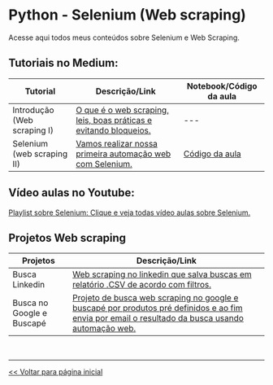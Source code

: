 # Python - Selenium (Web scraping)
Acesse aqui todos meus conteúdos sobre Selenium e Web Scraping.

## Tutoriais no Medium:
| Tutorial    | Descrição/Link  | Notebook/Código da aula |
| --- | --- | --- |
| Introdução (Web scraping I) | [O que é o web scraping, leis, boas práticas e evitando bloqueios.](https://medium.com/@dev.daniel.amorim/python-selenium-web-scraping-i-2754b4fe94cb) | --- |
| Selenium (web scraping II) | [Vamos realizar nossa primeira automação web com Selenium.](https://medium.com/@dev.daniel.amorim/python-selenium-web-scraping-ii-8a7c20d85c65) | [Código da aula](https://github.com/dev-daniel-amorim/Python-Selenium-Aula-II/blob/main/main.py) |

## Vídeo aulas no Youtube:

[Playlist sobre Selenium: Clique e veja todas vídeo aulas sobre Selenium.](https://www.youtube.com/playlist?list=PLxm8nHbKxiP1PPqIqJPdUel5xC-mz6OZv)

## Projetos Web scraping

| Projetos  | Descrição/Link  |
| --- | --- |
| Busca Linkedin | [Web scraping no linkedin que salva buscas em relatório .CSV de acordo com filtros.](https://github.com/dev-daniel-amorim/WS-Projeto-Busca-Linkedin/blob/main/README.md)  |
| Busca no Google e Buscapé | [Projeto de busca web scraping no google e buscapé por produtos pré definidos e ao fim envia por email o resultado da busca usando automação web.](https://github.com/dev-daniel-amorim/WS---Projeto-Google-e-Buscape)  |

<br>
<hr>

[<< Voltar para página inicial](https://github.com/dev-daniel-amorim)
